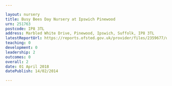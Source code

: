 ```yaml
---

layout: nursery
title: Busy Bees Day Nursery at Ipswich Pinewood
urn: 251763
postcode: IP8 3TL
address: Marbled White Drive, Pinewood, Ipswich, Suffolk, IP8 3TL
latestReportUrl: https://reports.ofsted.gov.uk/provider/files/2359677/urn/251763.pdf
teaching: 0
development: 0
leadership: 2
outcomes: 0
overall: 2
date: 01 April 2018 
datePublish: 14/02/2014

---
```

